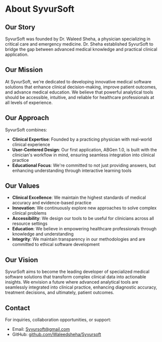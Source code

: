 # About SyvurSoft

## Our Story

SyvurSoft was founded by Dr. Waleed Sheha, a physician specializing in critical care and emergency medicine. Dr. Sheha established SyvurSoft to bridge the gap between advanced medical knowledge and practical clinical application.

## Our Mission

At SyvurSoft, we're dedicated to developing innovative medical software solutions that enhance clinical decision-making, improve patient outcomes, and advance medical education. We believe that powerful analytical tools should be accessible, intuitive, and reliable for healthcare professionals at all levels of experience.

## Our Approach

SyvurSoft combines:

- **Clinical Expertise**: Founded by a practicing physician with real-world clinical experience
- **User-Centered Design**: Our first application, ABGen 1.0, is built with the clinician's workflow in mind, ensuring seamless integration into clinical practice
- **Educational Focus**: We're committed to not just providing answers, but enhancing understanding through interactive learning tools

## Our Values

- **Clinical Excellence**: We maintain the highest standards of medical accuracy and evidence-based practice
- **Innovation**: We continuously explore new approaches to solve complex clinical problems
- **Accessibility**: We design our tools to be useful for clinicians across all resource settings
- **Education**: We believe in empowering healthcare professionals through knowledge and understanding
- **Integrity**: We maintain transparency in our methodologies and are committed to ethical software development

## Our Vision

SyvurSoft aims to become the leading developer of specialized medical software solutions that transform complex clinical data into actionable insights. We envision a future where advanced analytical tools are seamlessly integrated into clinical practice, enhancing diagnostic accuracy, treatment decisions, and ultimately, patient outcomes.

## Contact

For inquiries, collaboration opportunities, or support:
- Email: Syvursoft@gmail.com
- GitHub: [github.com/Waleedsheha/Syvursoft](https://github.com/Waleedsheha/Syvursoft)

